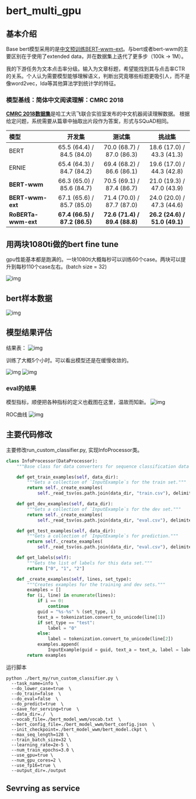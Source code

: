 # bert_multi_gpu

## 基本介绍

Base bert模型采用的是[中文预训练BERT-wwm-ext](https://github.com/ymcui/Chinese-BERT-wwm)。与bert或者bert-wwm的主要区别在于使用了extended data，并在数据集上迭代了更多步（100k -> 1M）。

我的下游任务为文本点击率分级。输入为文章标题，希望能找到其与点击率CTR的关系。个人认为需要模型能够理解语义，判断出究竟哪些标题更吸引人，而不是像word2vec，lda等其他算法学到统计学的特征。


### 模型基线：简体中文阅读理解：CMRC 2018
[**CMRC 2018数据集**](https://github.com/ymcui/cmrc2018)是哈工大讯飞联合实验室发布的中文机器阅读理解数据。
根据给定问题，系统需要从篇章中抽取出片段作为答案，形式与SQuAD相同。

| 模型 | 开发集 | 测试集 | 挑战集 |
| :------- | :---------: | :---------: | :---------: |
| BERT | 65.5 (64.4) / 84.5 (84.0) | 70.0 (68.7) / 87.0 (86.3) | 18.6 (17.0) / 43.3 (41.3) | 
| ERNIE | 65.4 (64.3) / 84.7 (84.2) | 69.4 (68.2) / 86.6 (86.1) | 19.6 (17.0) / 44.3 (42.8) | 
| **BERT-wwm** | 66.3 (65.0) / 85.6 (84.7) | 70.5 (69.1) / 87.4 (86.7) | 21.0 (19.3) / 47.0 (43.9) | 
| **BERT-wwm-ext** | 67.1 (65.6) / 85.7 (85.0) | 71.4 (70.0) / 87.7 (87.0) | 24.0 (20.0) / 47.3 (44.6) |
| **RoBERTa-wwm-ext** | **67.4 (66.5) / 87.2 (86.5)** | **72.6 (71.4) / 89.4 (88.8)** | **26.2 (24.6) / 51.0 (49.1)** |

## 用两块1080ti做的bert fine tune

gpu性能基本都是跑满的。一块1080ti大概每秒可以训练60个case。两块可以提升到每秒110个case左右。(batch size = 32)

![img](img/gpu.png)


## bert样本数据
![img](img/example.png)

## 模型结果评估
结果表：
![img](img/res.png)

训练了大概5个小时。可以看出模型还是在缓慢收敛的。

![img](img/globalstep.png) ![img](img/loss.png)

### eval的结果

模型指标，顺便把各种指标的定义也截图在这里，温故而知新。
![img](img/eval1.png)

ROC曲线
![img](img/eval2.png)

## 主要代码修改

主要修改run_custom_classifier.py, 实现InfoProcessor类。
```python
class InfoProcessor(DataProcessor):
	"""Base class for data converters for sequence classification data sets."""

	def get_train_examples(self, data_dir):
		"""Gets a collection of `InputExample`s for the train set."""
		return self._create_examples(
			self._read_tsv(os.path.join(data_dir, "train.csv"), delimiter = ','), "train")

	def get_dev_examples(self, data_dir):
		"""Gets a collection of `InputExample`s for the dev set."""
		return self._create_examples(
			self._read_tsv(os.path.join(data_dir, "eval.csv"), delimiter = ','), "eval")

	def get_test_examples(self, data_dir):
		"""Gets a collection of `InputExample`s for prediction."""
		return self._create_examples(
			self._read_tsv(os.path.join(data_dir, "eval.csv"), delimiter = ',',do_predict = True), "test")

	def get_labels(self):
		"""Gets the list of labels for this data set."""
		return ["0", "1", "2"]

	def _create_examples(self, lines, set_type):
		"""Creates examples for the training and dev sets."""
		examples = []
		for (i, line) in enumerate(lines):
			if i == 0:
				continue
			guid = "%s-%s" % (set_type, i)
			text_a = tokenization.convert_to_unicode(line[1])
			if set_type == "test":
				label = "0"
			else:
				label = tokenization.convert_to_unicode(line[2])
			examples.append(
				InputExample(guid = guid, text_a = text_a, label = label))
		return examples
```

运行脚本

```angular2
python ./bert_my/run_custom_classifier.py \
  --task_name=info \
  --do_lower_case=true  \
  --do_train=false  \
  --do_eval=false  \
  --do_predict=true  \
  --save_for_serving=true  \
  --data_dir=./  \
  --vocab_file=./bert_model_wwm/vocab.txt  \
  --bert_config_file=./bert_model_wwm/bert_config.json  \
  --init_checkpoint=./bert_model_wwm/bert_model.ckpt \
  --max_seq_length=128 \
  --train_batch_size=32 \
  --learning_rate=2e-5 \
  --num_train_epochs=3.0 \
  --use_gpu=true \
  --num_gpu_cores=2 \
  --use_fp16=true \
  --output_dir=./output
```

## Sevrving as service







